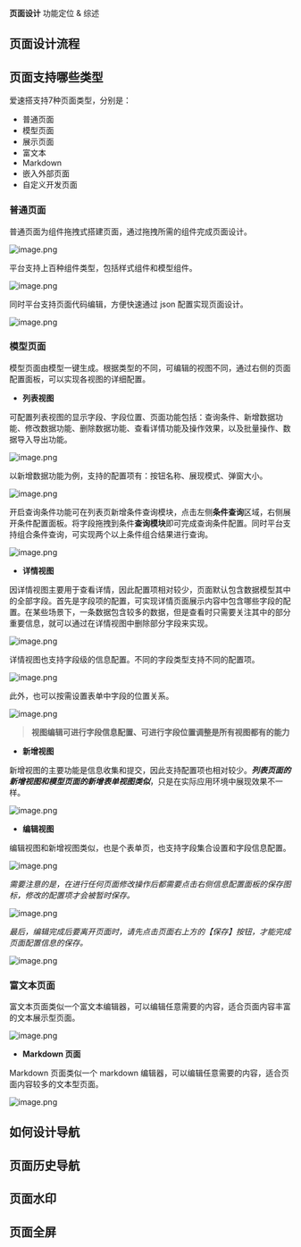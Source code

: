 
**页面设计** 功能定位 & 综述

## 页面设计流程


## 页面支持哪些类型

爱速搭支持7种页面类型，分别是：
* 普通页面
* 模型页面
* 展示页面
* 富文本
* Markdown
* 嵌入外部页面
* 自定义开发页面

### 普通页面

普通页面为组件拖拽式搭建页面，通过拖拽所需的组件完成页面设计。

![image.png](/img/页面设计/页面类型说明/image_df9645e.png)

平台支持上百种组件类型，包括样式组件和模型组件。

![image.png](/img/页面设计/页面类型说明/image_2858aa6.png)

同时平台支持页面代码编辑，方便快速通过 json 配置实现页面设计。

![image.png](/img/页面设计/页面类型说明/image_f0194de.png)

### 模型页面

模型页面由模型一键生成。根据类型的不同，可编辑的视图不同，通过右侧的页面配置面板，可以实现各视图的详细配置。

- **列表视图**

可配置列表视图的显示字段、字段位置、页面功能包括：查询条件、新增数据功能、修改数据功能、删除数据功能、查看详情功能及操作效果，以及批量操作、数据导入导出功能。

![image.png](/img/页面设计/页面类型说明/image_989e183.png)

以新增数据功能为例，支持的配置项有：按钮名称、展现模式、弹窗大小。

![image.png](/img/页面设计/页面类型说明/image_76b7414.png)

开启查询条件功能可在列表页新增条件查询模块，点击左侧**条件查询**区域，右侧展开条件配置面板。将字段拖拽到条件**查询模块**即可完成查询条件配置。同时平台支持组合条件查询，可实现两个以上条件组合结果进行查询。

![image.png](/img/页面设计/页面类型说明/image_b40d106.png)

- **详情视图**

因详情视图主要用于查看详情，因此配置项相对较少，页面默认包含数据模型其中的全部字段。首先是字段项的配置，可实现详情页面展示内容中包含哪些字段的配置。在某些场景下，一条数据包含较多的数据，但是查看时只需要关注其中的部分重要信息，就可以通过在详情视图中删除部分字段来实现。

![image.png](/img/页面设计/页面类型说明/image_c1c8694.png)

详情视图也支持字段级的信息配置。不同的字段类型支持不同的配置项。

![image.png](/img/页面设计/页面类型说明/image_8ac283d.png)

此外，也可以按需设置表单中字段的位置关系。

![image.png](/img/页面设计/页面类型说明/image_da87700.png)

> **视图编辑可进行字段信息配置、可进行字段位置调整是所有视图都有的能力**

- **新增视图**

新增视图的主要功能是信息收集和提交，因此支持配置项也相对较少。**_列表页面的新增视图和模型页面的新增表单视图类似_**，只是在实际应用环境中展现效果不一样。

![image.png](/img/页面设计/页面类型说明/image_ed144af.png)

- **编辑视图**

编辑视图和新增视图类似，也是个表单页，也支持字段集合设置和字段信息配置。

![image.png](/img/页面设计/页面类型说明/image_f77c31b.png)

_需要注意的是，在进行任何页面修改操作后都需要点击右侧信息配置面板的保存图标，修改的配置项才会被暂时保存。_

![image.png](/img/页面设计/页面类型说明/image_1de02a1.png)

_最后，编辑完成后要离开页面时，请先点击页面右上方的【保存】按钮，才能完成页面配置信息的保存。_

![image.png](/img/页面设计/页面类型说明/image_5c2bd32.png)

### 富文本页面

富文本页面类似一个富文本编辑器，可以编辑任意需要的内容，适合页面内容丰富的文本展示型页面。

![image.png](/img/页面设计/页面类型说明/image_1c33b34.png)

- **Markdown 页面**

Markdown 页面类似一个 markdown 编辑器，可以编辑任意需要的内容，适合页面内容较多的文本型页面。

![image.png](/img/页面设计/页面类型说明/image_ca3ac82.png)


## 如何设计导航

## 页面历史导航

## 页面水印

## 页面全屏